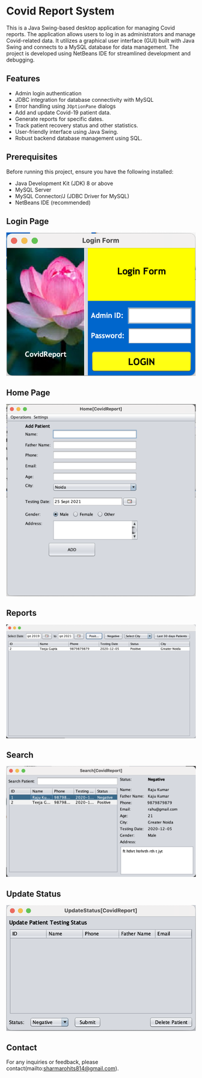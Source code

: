 # Covid Report System

This is a Java Swing-based desktop application for managing Covid reports. The application allows users to log in as administrators and manage Covid-related data. It utilizes a graphical user interface (GUI) built with Java Swing and connects to a MySQL database for data management. The project is developed using NetBeans IDE for streamlined development and debugging.

## Features

- Admin login authentication
- JDBC integration for database connectivity with MySQL
- Error handling using `JOptionPane` dialogs
- Add and update Covid-19 patient data.
- Generate reports for specific dates.
- Track patient recovery status and other statistics.
- User-friendly interface using Java Swing.
- Robust backend database management using SQL.

## Prerequisites

Before running this project, ensure you have the following installed:

- Java Development Kit (JDK) 8 or above
- MySQL Server
- MySQL Connector/J (JDBC Driver for MySQL)
- NetBeans IDE (recommended)

## Login Page
![Covid Report System](https://github.com/rohitshaarma13/Covid-Report-System/blob/084680b76548afc6025f1ed75fb33197282ed4f2/Project%20SnapShots/Login.png)

## Home Page
![Covid Report System](https://github.com/rohitshaarma13/Covid-Report-System/blob/084680b76548afc6025f1ed75fb33197282ed4f2/Project%20SnapShots/Home.png)

## Reports
![Covid Report System](https://github.com/rohitshaarma13/Covid-Report-System/blob/084680b76548afc6025f1ed75fb33197282ed4f2/Project%20SnapShots/Reports.png)

## Search
![Covid Report System](https://github.com/rohitshaarma13/Covid-Report-System/blob/084680b76548afc6025f1ed75fb33197282ed4f2/Project%20SnapShots/Search.png)

## Update Status
![Covid Report System](https://github.com/rohitshaarma13/Covid-Report-System/blob/084680b76548afc6025f1ed75fb33197282ed4f2/Project%20SnapShots/UpdateStatus.png)

## Contact

For any inquiries or feedback, please contact(mailto:sharmarohits814@gmail.com).

